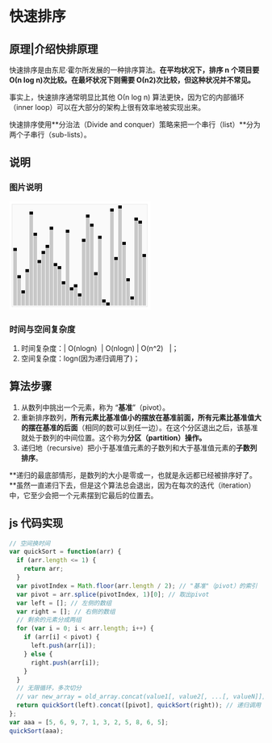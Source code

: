# 快速排序

## 原理|介绍快排原理

快速排序是由东尼·霍尔所发展的一种排序算法。**在平均状况下，排序 n 个项目要 Ο(n log n)次比较。在最坏状况下则需要 Ο(n2)次比较，但这种状况并不常见。**

事实上，快速排序通常明显比其他 Ο(n log n) 算法更快，因为它的内部循环（inner loop）可以在大部分的架构上很有效率地被实现出来。

快速排序使用**分治法（Divide and conquer）策略来把一个串行（list）**分为两个子串行（sub-lists）。

## 说明

### 图片说明

![快速排序](./imgs/快速排序.gif)

### 时间与空间复杂度

1. 时间复杂度：| O(nlogn)  | O(nlogn) | O(n^2)   |；
2. 空间复杂度：logn(因为递归调用了)；

## 算法步骤

1. 从数列中挑出一个元素，称为 “**基准**”（pivot）。
2. 重新排序数列，**所有元素比基准值小的摆放在基准前面，所有元素比基准值大的摆在基准的后面**（相同的数可以到任一边）。在这个分区退出之后，该基准就处于数列的中间位置。这个称为**分区（partition）操作。**
3. 递归地（recursive）把小于基准值元素的子数列和大于基准值元素的**子数列排序**。

**递归的最底部情形，是数列的大小是零或一，也就是永远都已经被排序好了。**虽然一直递归下去，但是这个算法总会退出，因为在每次的迭代（iteration）中，它至少会把一个元素摆到它最后的位置去。

## js 代码实现

```js
// 空间换时间
var quickSort = function(arr) {
  if (arr.length <= 1) {
    return arr;
  }
  var pivotIndex = Math.floor(arr.length / 2); // "基准"（pivot）的索引
  var pivot = arr.splice(pivotIndex, 1)[0]; // 取出pivot
  var left = []; // 左侧的数组
  var right = []; // 右侧的数组
  // 剩余的元素分成两组
  for (var i = 0; i < arr.length; i++) {
    if (arr[i] < pivot) {
      left.push(arr[i]);
    } else {
      right.push(arr[i]);
    }
  }
  // 无限循环，多次切分
  // var new_array = old_array.concat(value1[, value2[, ...[, valueN]]])
  return quickSort(left).concat([pivot], quickSort(right)); // 递归调用
};
var aaa = [5, 6, 9, 7, 1, 3, 2, 5, 8, 6, 5];
quickSort(aaa);
```
